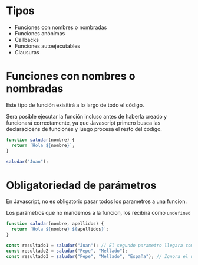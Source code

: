 # Tipos

- Funciones con nombres o nombradas
- Funciones anónimas
- Callbacks
- Funciones autoejecutables
- Clausuras

# Funciones con nombres o nombradas

Este tipo de función exisitirá a lo largo de todo el código.

Sera posible ejecutar la función incluso antes de haberla creado y funcionará correctamente, ya que Javascript primero busca las declaracioens de funciones y luego procesa el resto del código.

```js
function saludar(nombre) {
  return `Hola ${nombre}`;
}
```

```js
saludar("Juan");
```

# Obligatoriedad de parámetros

En Javascript, no es obligatorio pasar todos los parametros a una funcion.

Los parámetros que no mandemos a la funcion, los recibira como `undefined`

```js
function saludar(nombre, apellidos) {
  return `Hola ${nombre} ${apellidos}`;
}

const resultado1 = saludar("Juan"); // El segundo parametro llegara como undefined
const resultado2 = saludar("Pepe", "Mellado");
const resultado3 = saludar("Pepe", "Mellado", "España"); // Ignora el ultimo parametros3
```
